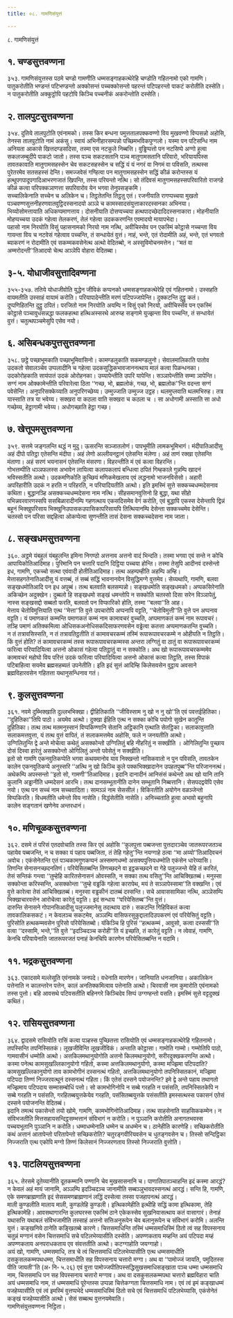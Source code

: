 ```yaml
---
title: ०८. गामणिसंयुत्तं

---
```

८. गामणिसंयुत्तं  


## १. चण्डसुत्तवण्णना

३५३. गामणिसंयुत्तस्स पठमे चण्डो गामणीति धम्मसङ्गाहकत्थेरेहि चण्डोति गहितनामो एको गामणि। पातुकरोतीति भण्डन्तं पटिभण्डन्तो अक्कोसन्तं पच्चक्कोसन्तो पहरन्तं पटिपहरन्तो पाकटं करोतीति दस्सेति। न पातुकरोतीति अक्कुट्ठोपि पहटोपि किञ्चि पच्चनीकं अकरोन्तोति दस्सेति।  


## २. तालपुटसुत्तवण्णना

३५४. दुतिये तालपुटोति एवंनामको। तस्स किर बन्धना पमुत्ततालपक्कवण्णो विय मुखवण्णो विप्पसन्नो अहोसि, तेनस्स तालपुटोति नामं अकंसु। स्वायं अभिनीहारसम्पन्नो पच्छिमभविकपुग्गलो। यस्मा पन पटिसन्धि नाम अनियता आकासे खित्तदण्डसदिसा, तस्मा एस नटकुले निब्बत्ति। वुड्ढिप्पत्तो पन नटसिप्पे अग्गो हुत्वा सकलजम्बुदीपे पाकटो जातो। तस्स पञ्च सकटसतानि पञ्च मातुगामसतानि परिवारो, भरियायपिस्स तावतकावाति मातुगामसहस्सेन चेव सकटसहस्सेन च सद्धिं यं यं नगरं वा निगमं वा पविसति, तत्थस्स पुरेतरमेव सतसहस्सं देन्ति। समज्जवेसं गण्हित्वा पन मातुगामसहस्सेन सद्धिं कीळं करोन्तस्स यं हत्थूपगपादूपगादिआभरणजातं खिपन्ति, तस्स परियन्तो नत्थि। सो तंदिवसं मातुगामसहस्सपरिवारितो राजगहे कीळं कत्वा परिपक्कञाणत्ता सपरिवारोव येन भगवा तेनुपसङ्कमि।  
सच्चालिकेनाति सच्चेन च अलिकेन च। तिट्ठतेतन्ति तिट्ठतु एतं। रजनीयाति रागप्पच्चया मुखतो पञ्चवण्णसुत्तनीहरणवातवुट्ठिदस्सनादयो अञ्ञे च कामस्सादसंयुत्ताकारदस्सनका अभिनया। भिय्योसोमत्तायाति अधिकप्पमाणत्ताय। दोसनीयाति दोसप्पच्चया हत्थपादच्छेदादिदस्सनाकारा। मोहनीयाति मोहप्पच्चया उदकं गहेत्वा तेलकरणं, तेलं गहेत्वा उदककरणन्ति एवमादयो मायापभेदा।  
पहासो नाम निरयोति विसुं पहासनामको निरयो नाम नत्थि, अवीचिस्सेव पन एकस्मिं कोट्ठासे नच्चन्ता विय गायन्ता विय च नटवेसं गहेत्वाव पच्चन्ति, तं सन्धायेतं वुत्तं। नाहं, भन्ते, एतं रोदामीति अहं, भन्ते, एतं भगवतो ब्याकरणं न रोदामीति एवं सकम्मकवसेनेत्थ अत्थो वेदितब्बो, न अस्सुविमोचनमत्तेन। ‘‘मतं वा अम्मरोदन्ती’’तिआदयो चेत्थ अञ्ञेपि वोहारा वेदितब्बा।  


## ३-५. योधाजीवसुत्तादिवण्णना

३५५-३५७. ततिये योधाजीवोति युद्धेन जीविकं कप्पनको धम्मसङ्गाहकत्थेरेहि एवं गहितनामो। उस्सहति वायमतीति उस्साहं वायामं करोति। परियापादेन्तीति मरणं पटिपज्जापेन्ति। दुक्कटन्ति दुट्ठु कतं। दुप्पणिहितन्ति दुट्ठु ठपितं। परजितो नाम निरयोति अयम्पि न विसुं एको निरयो, अवीचिस्सेव पन एकस्मिं कोट्ठासे पञ्चावुधसन्नद्धा फलकहत्था हत्थिअस्सरथे आरुय्ह सङ्गामे युज्झन्ता विय पच्चन्ति, तं सन्धायेतं वुत्तं। चतुत्थपञ्चमेसुपि एसेव नयो।  


## ६. असिबन्धकपुत्तसुत्तवण्णना

३५८. छट्ठे पच्छाभूमकाति पच्छाभूमिवासिनो। कामण्डलुकाति सकमण्डलुनो। सेवालमालिकाति पातोव उदकतो सेवालञ्चेव उप्पलादीनि च गहेत्वा उदकसुद्धिकभावजाननत्थाय मालं कत्वा पिळन्धनका। उदकोरोहकाति सायंपातं उदकं ओरोहनका। उय्यापेन्तीति उपरि यापेन्ति। सञ्ञापेन्तीति सम्मा ञापेन्ति। सग्गं नाम ओक्कामेन्तीति परिवारेत्वा ठिता ‘‘गच्छ, भो, ब्रह्मलोकं, गच्छ, भो, ब्रह्मलोक’’न्ति वदन्ता सग्गं पवेसेन्ति। अनुपरिसक्केय्याति अनुपरिगच्छेय्य। उम्मुज्जाति उम्मुज्ज उट्ठह। थलमुप्लवाति थलमभिरुह। तत्र यास्साति तत्र या भवेय्य। सक्खरा वा कठला वाति सक्खरा च कठला च । सा अधोगामी अस्साति सा अधो गच्छेय्य, हेट्ठागामी भवेय्य। अधोगच्छाति हेट्ठा गच्छ।  


## ७. खेत्तूपमसुत्तवण्णना

३५९. सत्तमे जङ्गलन्ति थद्धं न मुदु। ऊसरन्ति सञ्जातलोणं। पापभूमीति लामकभूमिभागं। मंदीपातिआदीसु अहं दीपो पतिट्ठा एतेसन्ति मंदीपा। अहं लेणो अल्लीयनट्ठानं एतेसन्ति मंलेणा। अहं ताणं रक्खा एतेसन्ति मंताणा। अहं सरणं भयनासनं एतेसन्ति मंसरणा। विहरन्तीति मं एवं कत्वा विहरन्ति।  
गोभत्तम्पीति धञ्ञफलस्स अभावेन लायित्वा कलापकलापं बन्धित्वा ठपितं गिम्हकाले गुन्नम्पि खादनं भविस्सतीति अत्थो। उदकमणिकोति कुच्छियं मणिकमेखलाय एवं लद्धनामो भाजनविसेसो। अहारी अपरिहारीति उदकं न हरति न परिहरति, न परियादियतीति अत्थो। इति इमस्मिं सुत्ते सक्कच्चधम्मदेसनाव कथिता। बुद्धानञ्हि असक्कच्चधम्मदेसना नाम नत्थि। सीहसमानवुत्तिनो हि बुद्धा, यथा सीहो पभिन्नवरवारणस्सपि ससबिळारादीनम्पि गहणत्थाय एकसदिसमेव वेगं करोति, एवं बुद्धापि एकस्स देसेन्तापि द्विन्नं बहूनं भिक्खुपरिसाय भिक्खुनिउपासकउपासिकापरिसायपि तित्थियानम्पि देसेन्ता सक्कच्चमेव देसेन्ति। चतस्सो पन परिसा सद्दहित्वा ओकप्पेत्वा सुणन्तीति तासं देसना सक्कच्चदेसना नाम जाता।  


## ८. सङ्खधमसुत्तवण्णना

३६०. अट्ठमे यंबहुलं यंबहुलन्ति इमिना निगण्ठो अत्तनाव अत्तनो वादं भिन्दति। तस्मा भगवा एवं सन्ते न कोचि आपायिकोतिआदिमाह। पुरिमानि पन चत्तारि पदानि दिट्ठिया पच्चया होन्ति। तस्मा तेसुपि आदीनवं दस्सेन्तो इध, गामणि, एकच्चो सत्था एवंवादी होतीतिआदिमाह। तत्थ अहम्पम्हीति अहम्पि अम्हि।  
मेत्तासहगतेनातिआदीसु यं वत्तब्बं, तं सब्बं सद्धिं भावनानयेन विसुद्धिमग्गे वुत्तमेव। सेय्यथापि, गामणि, बलवा सङ्खधमोतिआदि पन इध अपुब्बं। तत्थ बलवाति बलसम्पन्नो। सङ्खधमोति सङ्खधमको। अप्पकसिरेनाति अकिच्छेन अदुक्खेन। दुब्बलो हि सङ्खधमो सङ्खं धमन्तोपि न सक्कोति चतस्सो दिसा सरेन विञ्ञापेतुं, नास्स सङ्खसद्दो सब्बतो फरति, बलवतो पन विप्फारिको होति, तस्मा ‘‘बलवा’’ति आह।  
मेत्ताय चेतोविमुत्तियाति एत्थ ‘‘मेत्ता’’ति वुत्ते उपचारोपि अप्पनापि वट्टति, ‘‘चेतोविमुत्ती’’ति वुत्ते पन अप्पनाव वट्टति। यं पमाणकतं कम्मन्ति पमाणकतं कम्मं नाम कामावचरं वुच्चति, अप्पमाणकतं कम्मं नाम रूपावचरं। तञ्हि पमाणं अतिक्कमित्वा ओधिसकअनोधिसकदिसाफरणवसेन वड्ढेत्वा कतत्ता अप्पमाणकतन्ति वुच्चति।  
न तं तत्रावसिस्सति, न तं तत्रावतिट्ठतीति तं कामावचरकम्मं तस्मिं रूपारूपावचरकम्मे न ओहीयति न तिट्ठति। किं वुत्तं होति? तं कामावचरकम्मं तस्स रूपारूपावचरकम्मस्स अन्तरा लग्गितुं वा ठातुं वा रूपारूपावचरकम्मं फरित्वा परियादियित्वा अत्तनो ओकासं गहेत्वा पतिट्ठातुं वा न सक्कोति। अथ खो रूपारूपावचरकम्ममेव कामावचरं महोघो विय परित्तं उदकं फरित्वा परियादियित्वा अत्तनो ओकासं कत्वा तिट्ठति, तस्स विपाकं पटिबाहित्वा सयमेव ब्रह्मसहब्यतं उपनेतीति। इति इदं सुत्तं आदिम्हि किलेसवसेन वुट्ठाय अवसाने ब्रह्मविहारवसेन गहितत्ता यथानुसन्धिनाव गतं।  


## ९. कुलसुत्तवण्णना

३६१. नवमे दुब्भिक्खाति दुल्लभभिक्खा। द्वीहितिकाति ‘‘जीविस्साम नु खो न नु खो’’ति एवं पवत्तईहितिका। ‘‘दुहितिका’’तिपि पाठो। अयमेव अत्थो। दुक्खा ईहिति एत्थ न सक्का कोचि पयोगो सुखेन कातुन्ति दुहितिका। तत्थ तत्थ मतमनुस्सानं विप्पकिण्णानि सेतानि अट्ठिकानि एत्थाति सेतट्ठिका। सलाकावुत्ताति सलाकमत्तवुत्ता, यं तत्थ वुत्तं वापितं, तं सलाकमत्तमेव अहोसि, फले न जनयतीति अत्थो।  
उग्गिलितुन्ति द्वे अन्ते मोचेत्वा कथेतुं असक्कोन्तो उग्गिलितुं बहि नीहरितुं न सक्खीति । ओगिलितुन्ति पुच्छाय दोसं दिस्वा हारेतुं असक्कोन्तो ओगिलितुं अन्तो पवेसेतुं न सक्खीति।  
इतो सो गामणि एकनवुतिकप्पेति भगवा कथयमानोव याव निक्खन्तो नासिकवातो न पुन पविसति, तावतकेन कालेन एकनवुतिकप्पे अनुस्सरि ‘‘अत्थि नु खो किञ्चि कुले पक्कभिक्खादानेन उपहतपुब्ब’’न्ति परिजाननत्थं। अथेकम्पि अपस्सन्तो ‘‘इतो सो, गामणी’’तिआदिमाह। इदानि दानादीनं आनिसंसं कथेन्तो अथ खो यानि तानि कुलानि अड्ढानीति धम्मदेसनं आरभि। तत्थ दानसम्भूतानीति दानेन सम्भूतानि निब्बत्तानि। सेसपदद्वयेपि एसेव नयो। एत्थ पन सच्चं नाम सच्चवादिता। सामञ्ञं नाम सेससीलं। विकिरतीति अयोगेन वळञ्जेन्तो विप्पकिरति। विधमतीति धमेन्तो विय नासेति। विद्धंसेतीति नासेति। अनिच्चताति हुत्वा अभावो बहुनापि कालेन सङ्गतानं खणेनेव अन्तरधानं।  


## १०. मणिचूळकसुत्तवण्णना

३६२. दसमे तं परिसं एतदवोचाति तस्स किर एवं अहोसि ‘‘कुलपुत्ता पब्बजन्ता पुत्तदारञ्चेव जातरूपरजतञ्च पहायेव पब्बजन्ति, न च सक्का यं पहाय पब्बजिता, तं तेहि गहेतु’’न्ति नयग्गाहे ठत्वा ‘‘मा अय्यो’’तिआदिवचनं अवोच। एकंसेनेतन्ति एतं पञ्चकामगुणकप्पनं अस्समणधम्मो असक्यपुत्तियधम्मोति एकंसेन धारेय्यासि।  
तिणन्ति सेनासनच्छदनतिणं। परियेसितब्बन्ति तिणच्छदने वा इट्ठकच्छदने वा गेहे पलुज्जन्ते येहि तं कारितं, तेसं सन्तिकं गन्त्वा ‘‘तुम्हेहि कारितसेनासनं ओवस्सति, न सक्का तत्थ वसितु’’न्ति आचिक्खितब्बं। मनुस्सा सक्कोन्ता करिस्सन्ति, असक्कोन्ता ‘‘तुम्हे वड्ढकिं गहेत्वा कारापेथ, मयं ते सञ्ञापेस्सामा’’ति वक्खन्ति। एवं वुत्ते कारेत्वा तेसं आचिक्खितब्बं। मनुस्सा वड्ढकीनं दातब्बं दस्सन्ति। सचे आवाससामिका नत्थि, अञ्ञेसम्पि भिक्खाचारवत्तेन आरोचेत्वा कारेतुं वट्टति। इदं सन्धाय ‘‘परियेसितब्ब’’न्ति वुत्तं।  
दारुन्ति सेनासने गोपानसिआदीसु पलुज्जमानेसु तदत्थाय दारुं। सकटन्ति गिहिविकतं कत्वा तावकालिकसकटं। न केवलञ्च सकटमेव, अञ्ञम्पि वासिफरसुकुद्दालादिउपकरणं एवं परियेसितुं वट्टति। पुरिसोति हत्थकम्मवसेन पुरिसो परियेसितब्बो। यंकिञ्चि हि पुरिसं ‘‘हत्थकम्मं , आवुसो, कत्वा दस्ससी’’ति वत्वा ‘‘दस्सामि, भन्ते,’’ति वुत्ते ‘‘इदञ्चिदञ्च करोही’’ति यं इच्छति, तं कारेतुं वट्टति। न त्वेवाहं, गामणि, केनचि परियायेनाति जातरूपरजतं पनाहं केनचिपि कारणेन परियेसितब्बन्ति न वदामि।  


## ११. भद्रकसुत्तवण्णना

३६३. एकादसमे मल्लेसूति एवंनामके जनपदे। वधेनाति मारणेन। जानियाति धनजानिया। अकालिकेन पत्तेनाति न कालन्तरेन पत्तेन, कालं अनतिक्कमित्वाव पत्तेनाति अत्थो। चिरवासी नाम कुमारोति एवंनामको तस्स पुत्तो। बहि आवसथे पटिवसतीति बहिनगरे किञ्चिदेव सिप्पं उग्गण्हन्तो वसति। इमस्मिं सुत्ते वट्टदुक्खं कथितं।  


## १२. रासियसुत्तवण्णना

३६४. द्वादसमे रासियोति रासिं कत्वा पञ्हस्स पुच्छितत्ता रासियोति एवं धम्मसङ्गाहकत्थेरेहि गहितनामो। तपस्सिन्ति तपनिस्सितकं। लूखजीविन्ति लूखजीविकं। अन्ताति कोट्ठासा। गामोति गाम्मो। गम्मोतिपि पाठो, गामवासीनं धम्मोति अत्थो। अत्तकिलमथानुयोगोति अत्तनो किलमथानुयोगो, सरीरदुक्खकरणन्ति अत्थो।  
कस्मा पनेत्थ कामसुखल्लिकानुयोगो गहितो, कस्मा अत्तकिलमथानुयोगो, कस्मा मज्झिमा पटिपदाति? कामसुखल्लिकानुयोगो ताव कामभोगीनं दस्सनत्थं गहितो, अत्तकिलमथानुयोगो तपनिस्सितकानं, मज्झिमा पटिपदा तिण्णं निज्जरवत्थूनं दस्सनत्थं गहिता। किं एतेसं दस्सने पयोजनन्ति? इमे द्वे अन्ते पहाय तथागतो मज्झिमाय पटिपदाय सम्मासम्बोधिं पत्तो। सो कामभोगिनोपि न सब्बे गरहति न पसंसति, तपनिस्सितकेपि न सब्बे गरहति न पसंसति, गरहितब्बयुत्तकेयेव गरहति, पसंसितब्बयुत्तके पसंसतीति इमस्सत्थस्स पकासनं एतेसं दस्सने पयोजनन्ति वेदितब्बं।  
इदानि तमत्थं पकासेन्तो तयो खोमे, गामणि, कामभोगिनोतिआदिमाह। तत्थ साहसेनाति साहसिककम्मेन। न संविभजतीति मित्तसहायसन्दिट्ठसम्भत्तानं संविभागं न करोति। न पुञ्ञानि करोतीति अनागतभवस्स पच्चयभूतानि पुञ्ञानि न करोति। धम्माधम्मेनाति धम्मेन च अधम्मेन च। ठानेहीति कारणेहि। सच्छिकरोतीति कथं अत्तानं आतापेन्तो परितापेन्तो सच्छिकरोति? चतुरङ्गवीरियवसेन च धुतङ्गवसेन च। तिस्सो सन्दिट्ठिका निज्जराति एत्थ एकोपि मग्गो तिण्णं किलेसानं निज्जरणताय तिस्सो निज्जराति वुत्तोति।  


## १३. पाटलियसुत्तवण्णना

३६५. तेरसमे दूतेय्यानीति दूतकम्मानि पण्णानि चेव मुखसासनानि च। पाणातिपातञ्चाहन्ति इदं कस्मा आरद्धं? न केवलं अहं मायं जानामि, अञ्ञम्पि इदञ्चिदञ्च जानामीति सब्बञ्ञुभावदस्सनत्थं आरद्धं। सन्ति हि, गामणि, एके समणब्राह्मणाति इदं सेससमणब्राह्मणानं लद्धिं दस्सेत्वा तस्सा पजहापनत्थं आरद्धं।  
माली कुण्डलीति मालाय माली, कुण्डलेहि कुण्डली। इत्थिकामेहीति इत्थीहि सद्धिं कामा इत्थिकामा, तेहि इत्थिकामेहि। आवसथागारन्ति कुलघरस्स एकस्मिं ठाने एकेकस्सेव सुखनिवासत्थाय कतं वासागारं। तेनाहं यथासत्ति यथाबलं संविभजामीति तस्साहं अत्तनो सत्तिअनुरूपेन चेव बलानुरूपेन च संविभागं करोमि। अलन्ति युत्तं। कङ्खनिये ठानेति कङ्खितब्बे कारणे। चित्तसमाधिन्ति तस्मिं धम्मसमाधिस्मिं ठितो त्वं सह विपस्सनाय चतुन्नं मग्गानं वसेन चित्तसमाधिं सचे पटिलभेय्यासीति दस्सेति। अपण्णकताय मय्हन्ति अयं पटिपदा मय्हं अपण्णकताय अनपराधकताय एव संवत्ततीति अत्थो। कटग्गाहोति जयग्गाहो।  
अयं खो, गामणि, धम्मसमाधि, तत्र चे त्वं चित्तसमाधिं पटिलभेय्यासीति एत्थ धम्मसमाधीति दसकुसलकम्मपथधम्मा, चित्तसमाधीति सह विपस्सनाय चत्तारो मग्गा। अथ वा ‘‘पामोज्जं जायति, पमुदितस्स पीति जायती’’ति (अ॰ नि॰ ५.२६) एवं वुत्ता पामोज्जपीतिपस्सद्धिसुखसमाधिसङ्खाता पञ्च धम्मा धम्मसमाधि नाम, चित्तसमाधि पन सह विपस्सनाय चत्तारो मग्गाव। अथ वा दसकुसलकम्मपथा चत्तारो ब्रह्मविहारा चाति अयं धम्मसमाधि नाम, तं धम्मसमाधिं पूरेन्तस्स उप्पन्ना चित्तेकग्गता चित्तसमाधि नाम। एवं त्वं इमं कङ्खाधम्मं पजहेय्यासीति एवं त्वं इमस्मिं वुत्तप्पभेदे धम्मसमाधिस्मिं ठितो सचे एवं चित्तसमाधिं पटिलभेय्यासि, एकंसेनेतं कङ्खं पजहेय्यासीति अत्थो। सेसं सब्बत्थ वुत्तनयमेवाति।  
गामणिसंयुत्तवण्णना निट्ठिता।  